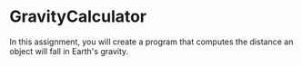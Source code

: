 # GravityCalculator
In this assignment, you will create a program that computes the distance an object will fall in Earth's gravity.
